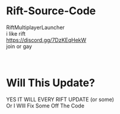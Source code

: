 # Rift-Source-Code
RiftMultiplayerLauncher
<br>
i like rift
<br>
https://discord.gg/7DzKEqHekW<br> join or gay
<br><br><br>
# Will This Update?
YES IT WILL EVERY RIFT UPDATE (or some)
<br>
Or I WIll Fix Some Off The Code
